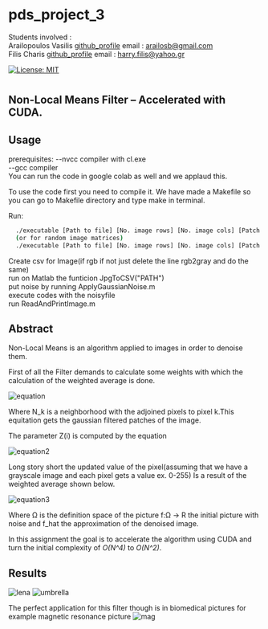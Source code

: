 # pds_project_3

Students involved : </br>
                    Arailopoulos Vasilis [github_profile](https://github.com/condesancho)  email : arailosb@gmail.com</br>
                    Filis Charis          [github_profile](https://github.com/harryfilis)   email : harry.filis@yahoo.gr</br>

[![License: MIT](https://img.shields.io/badge/License-MIT-yellow.svg)](https://github.com/condesancho/pds_project_3/blob/master/LICENSE.md)
#
## Non-Local Means Filter – Accelerated with CUDA.
## Usage 
prerequisites:
--nvcc compiler with cl.exe </br>
--gcc compiler</br>
You can run the code in google colab as well and we applaud this.

To use the code first you need to compile it.
We have made a Makefile so you can go to Makefile directory and type make in terminal.

Run:
```sh
  ./executable [Path to file] [No. image rows] [No. image cols] [Patch size]
  (or for random image matrices)
  ./executable [Path to file] [No. image rows] [No. image cols] [Patch size]
```

Create csv for Image(if rgb if not just delete the line rgb2gray and do the same)</br>
run on Matlab the funticion JpgToCSV("PATH")</br>
put noise by running ΑpplyGaussianNoise.m</br>
execute codes with the noisyfile</br>
run ReadAndPrintImage.m</br>
## Abstract

Non-Local Means is an algorithm applied to images in order to denoise them.

First of all the Filter demands to calculate some weights with which the calculation of the weighted average is done.

![equation](https://i.imgur.com/Exs82hi.png)

Where N_k is a neighborhood with the adjoined pixels to pixel k.This equitation gets the gaussian filtered patches of the image.

The parameter Z(i) is computed by the equation


![equation2](https://i.imgur.com/QYgRDqJ.png)


Long story short the updated value of the pixel(assuming that we have a grayscale image and each pixel gets a value ex. 0-255) Is a result of the weighted average shown below.

![equation3](https://i.imgur.com/QtX3sYe.png)

Where Ω is the definition space of the picture f:Ω -> R the initial picture with noise and f_hat the approximation of the denoised image.

In this assignment the goal is to accelerate the algorithm using CUDA and turn the initial complexity of _O(N^4)_ to _O(N^2)_.

## Results
![lena](https://github.com/condesancho/pds_project_3/blob/master/DenoisedImagesPictures/Lena_256.png)
![umbrella](https://github.com/condesancho/pds_project_3/blob/master/DenoisedImagesPictures/GirlWithUmbrella.png)

The perfect application for this filter though is in biomedical pictures for example magnetic resonance picture
![mag](https://github.com/condesancho/pds_project_3/blob/master/DenoisedImagesPictures/magnetic_resonance_256.png)
